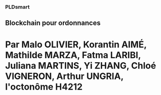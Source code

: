 ### PLDsmart
## Blockchain pour ordonnances
# Par Malo OLIVIER, Korantin AIMÉ, Mathilde MARZA, Fatma LARIBI, Juliana MARTINS, Yi ZHANG, Chloé VIGNERON, Arthur UNGRIA, l'octonôme H4212
